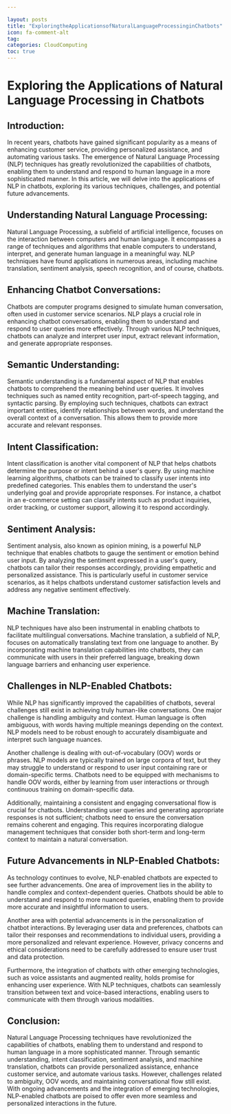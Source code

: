 ```yaml
---

layout: posts
title: "ExploringtheApplicationsofNaturalLanguageProcessinginChatbots"
icon: fa-comment-alt
tag:      
categories: CloudComputing
toc: true
---
```




# Exploring the Applications of Natural Language Processing in Chatbots

## Introduction:
In recent years, chatbots have gained significant popularity as a means of enhancing customer service, providing personalized assistance, and automating various tasks. The emergence of Natural Language Processing (NLP) techniques has greatly revolutionized the capabilities of chatbots, enabling them to understand and respond to human language in a more sophisticated manner. In this article, we will delve into the applications of NLP in chatbots, exploring its various techniques, challenges, and potential future advancements.

## Understanding Natural Language Processing:
Natural Language Processing, a subfield of artificial intelligence, focuses on the interaction between computers and human language. It encompasses a range of techniques and algorithms that enable computers to understand, interpret, and generate human language in a meaningful way. NLP techniques have found applications in numerous areas, including machine translation, sentiment analysis, speech recognition, and of course, chatbots.

## Enhancing Chatbot Conversations:
Chatbots are computer programs designed to simulate human conversation, often used in customer service scenarios. NLP plays a crucial role in enhancing chatbot conversations, enabling them to understand and respond to user queries more effectively. Through various NLP techniques, chatbots can analyze and interpret user input, extract relevant information, and generate appropriate responses.

## Semantic Understanding:
Semantic understanding is a fundamental aspect of NLP that enables chatbots to comprehend the meaning behind user queries. It involves techniques such as named entity recognition, part-of-speech tagging, and syntactic parsing. By employing such techniques, chatbots can extract important entities, identify relationships between words, and understand the overall context of a conversation. This allows them to provide more accurate and relevant responses.

## Intent Classification:
Intent classification is another vital component of NLP that helps chatbots determine the purpose or intent behind a user's query. By using machine learning algorithms, chatbots can be trained to classify user intents into predefined categories. This enables them to understand the user's underlying goal and provide appropriate responses. For instance, a chatbot in an e-commerce setting can classify intents such as product inquiries, order tracking, or customer support, allowing it to respond accordingly.

## Sentiment Analysis:
Sentiment analysis, also known as opinion mining, is a powerful NLP technique that enables chatbots to gauge the sentiment or emotion behind user input. By analyzing the sentiment expressed in a user's query, chatbots can tailor their responses accordingly, providing empathetic and personalized assistance. This is particularly useful in customer service scenarios, as it helps chatbots understand customer satisfaction levels and address any negative sentiment effectively.

## Machine Translation:
NLP techniques have also been instrumental in enabling chatbots to facilitate multilingual conversations. Machine translation, a subfield of NLP, focuses on automatically translating text from one language to another. By incorporating machine translation capabilities into chatbots, they can communicate with users in their preferred language, breaking down language barriers and enhancing user experience.

## Challenges in NLP-Enabled Chatbots:
While NLP has significantly improved the capabilities of chatbots, several challenges still exist in achieving truly human-like conversations. One major challenge is handling ambiguity and context. Human language is often ambiguous, with words having multiple meanings depending on the context. NLP models need to be robust enough to accurately disambiguate and interpret such language nuances.

Another challenge is dealing with out-of-vocabulary (OOV) words or phrases. NLP models are typically trained on large corpora of text, but they may struggle to understand or respond to user input containing rare or domain-specific terms. Chatbots need to be equipped with mechanisms to handle OOV words, either by learning from user interactions or through continuous training on domain-specific data.

Additionally, maintaining a consistent and engaging conversational flow is crucial for chatbots. Understanding user queries and generating appropriate responses is not sufficient; chatbots need to ensure the conversation remains coherent and engaging. This requires incorporating dialogue management techniques that consider both short-term and long-term context to maintain a natural conversation.

## Future Advancements in NLP-Enabled Chatbots:
As technology continues to evolve, NLP-enabled chatbots are expected to see further advancements. One area of improvement lies in the ability to handle complex and context-dependent queries. Chatbots should be able to understand and respond to more nuanced queries, enabling them to provide more accurate and insightful information to users.

Another area with potential advancements is in the personalization of chatbot interactions. By leveraging user data and preferences, chatbots can tailor their responses and recommendations to individual users, providing a more personalized and relevant experience. However, privacy concerns and ethical considerations need to be carefully addressed to ensure user trust and data protection.

Furthermore, the integration of chatbots with other emerging technologies, such as voice assistants and augmented reality, holds promise for enhancing user experience. With NLP techniques, chatbots can seamlessly transition between text and voice-based interactions, enabling users to communicate with them through various modalities.

## Conclusion:
Natural Language Processing techniques have revolutionized the capabilities of chatbots, enabling them to understand and respond to human language in a more sophisticated manner. Through semantic understanding, intent classification, sentiment analysis, and machine translation, chatbots can provide personalized assistance, enhance customer service, and automate various tasks. However, challenges related to ambiguity, OOV words, and maintaining conversational flow still exist. With ongoing advancements and the integration of emerging technologies, NLP-enabled chatbots are poised to offer even more seamless and personalized interactions in the future.